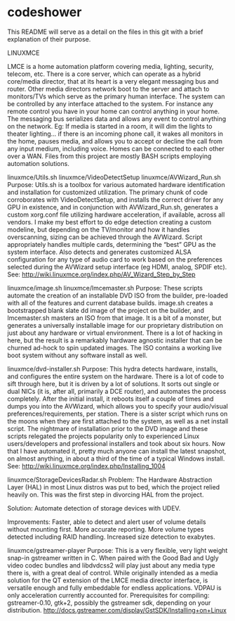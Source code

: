 # codeshower
This README will serve as a detail on the files in this git with a brief explanation of their purpose.

LINUXMCE

LMCE is a home automation platform covering media, lighting, security, telecom, etc. There is a core server, which can operate as a hybrid core/media director, that at its heart is a very elegant messaging bus and router. Other media directors network boot to the server and attach to monitors/TVs which serve as the primary human interface. The system can be controlled by any interface attached to the system. For instance any remote control you have in your home can control anything in your home. The messaging bus serializes data and allows any event to control anything on the network. Eg: If media is started in a room, it will dim the lights to theater lighting... if there is an incoming phone call, it wakes all monitors in the home, pauses media, and allows you to accept or decline the call from any input medium, including voice. Homes can be connected to each other over a WAN. Files from this project are mostly BASH scripts employing automation solutions.

linuxmce/Utils.sh
linuxmce/VideoDetectSetup
linuxmce/AVWizard_Run.sh
Purpose: Utils.sh is a toolbox for various automated hardware identification and installation for customized utilization. The primary chunk of code corroborates with VideoDetectSetup, and installs the correct driver for any GPU in existence, and in conjunction with AVWizard_Run.sh, generates a custom xorg.conf file utilizing hardware acceleration, if available, across all vendors. I make my best effort to do edge detection creating a custom modeline, but depending on the TV/monitor and how it handles overscanning, sizing can be achieved through the AVWizard. Script appropriately handles multiple cards, determining the “best” GPU as the system interface. Also detects and generates customized ALSA configuration for any type of audio card to work based on the preferences selected during the AVWizard setup interface (eg HDMI, analog, SPDIF etc).
See: http://wiki.linuxmce.org/index.php/AV_Wizard_Step_by_Step

linuxmce/image.sh
linuxmce/lmcemaster.sh
Purpose: These scripts automate the creation of an installable DVD ISO from the builder, pre-loaded with all of the features and current database builds. image.sh creates a bootstrapped blank slate dd image of the project on the builder, and lmcemaster.sh masters an ISO from that image. It is a bit of a monster, but generates a universally installable image for our proprietary distribution on just about any hardware or virtual environment. There is a lot of hacking in here, but the result is a remarkably hardware agnostic installer that can be churned ad-hock to spin updated images. The ISO contains a working live boot system without any software install as well.

linuxmce/dvd-installer.sh
Purpose: This hydra detects hardware, installs, and configures the entire system on the hardware. There is a lot of code to sift through here, but it is driven by a lot of solutions. It sorts out single or dual NICs (it is, after all, primarily a DCE router), and automates the process completely. After the initial install, it reboots itself a couple of times and dumps you into the AVWizard, which allows you to specify your audio/visual preferences/requirements, per station. There is a sister script which runs on the moons when they are first attached to the system, as well as a net install script. The nightmare of installation prior to the DVD image and these scripts relegated the projects popularity only to experienced Linux users/developers and professional installers and took about six hours. Now that I have automated it, pretty much anyone can install the latest snapshot, on almost anything, in about a third of the time of a typical Windows install.
See: http://wiki.linuxmce.org/index.php/Installing_1004

linuxmce/StorageDevicesRadar.sh
Problem: The Hardware Abstraction Layer (HAL) in most Linux distros was put to bed, which the project relied heavily on. This was the first step in divorcing HAL from the project.

Solution: Automate detection of storage devices with UDEV.

Improvements: Faster, able to detect and alert user of volume details without mounting first. More accurate reporting. More volume types detected including RAID handling. Increased size detection to exabytes.

linuxmce/gstreamer-player
Purpose: This is a very flexible, very light weight snap-in gstreamer written in C. When paired with the   Good Bad and Ugly video codec bundles and libdvdcss2 will play just about any media type there is, with a great deal of control. While originally intended as a media solution for the QT extension of the LMCE media director interface, is versatile enough and fully embeddable for endless applications. VDPAU is only acceleration currently accounted for.
Prerequisites for compiling: gstreamer-0.10, gtk+2, possibly the gstreamer sdk, depending on your distribution. 
http://docs.gstreamer.com/display/GstSDK/Installing+on+Linux
